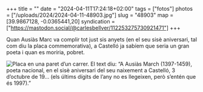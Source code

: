 +++
title = ""
date = "2024-04-11T17:24:18+02:00"
tags = ["fotos"]
photos = ["/uploads/2024/2024-04-11-48903.jpg"]
slug = "48903"
map = [39.9867128, -0.0365441,20]
syndication = ["https://mastodon.social/@carlesbellver/112253275730921471"]
+++

Quan Ausiàs Marc va complir tot just sis anyets (en el seu sisè aniversari, tal com diu la placa commemorativa), a Castelló ja sabíem que seria un gran poeta i quan es moriria, pobret.

<img alt="Placa en una paret d’un carrer. El text diu: “A Ausiàs March (1397-1459), poeta nacional, en el sisè aniversari del seu naixement a Castelló, 3 d’octubre de 19… (els últims dígits de l’any no es llegeixen, però s’entén que és 1997).”" src="/uploads/2024/2024-04-11-48903.jpg">
